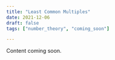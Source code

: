 ```yaml
---
title: "Least Common Multiples"
date: 2021-12-06
draft: false
tags: ["number_theory", "coming_soon"]

---
```


 Content coming soon.